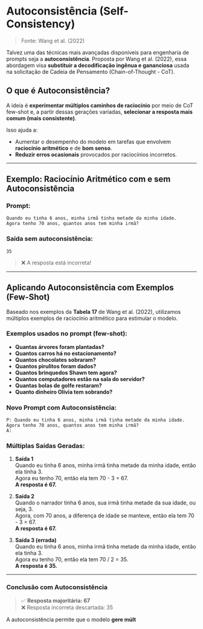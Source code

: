 # Autoconsistência (Self-Consistency)

> Fonte: Wang et al. (2022)

Talvez uma das técnicas mais avançadas disponíveis para engenharia de prompts seja a **autoconsistência**. Proposta por Wang et al. (2022), essa abordagem visa **substituir a decodificação ingênua e gananciosa** usada na solicitação de Cadeia de Pensamento (Chain-of-Thought - CoT).

## O que é Autoconsistência?

A ideia é **experimentar múltiplos caminhos de raciocínio** por meio de CoT few-shot e, a partir dessas gerações variadas, **selecionar a resposta mais comum (mais consistente)**.

Isso ajuda a:
- Aumentar o desempenho do modelo em tarefas que envolvem **raciocínio aritmético** e de **bom senso**.
- **Reduzir erros ocasionais** provocados por raciocínios incorretos.

---

## Exemplo: Raciocínio Aritmético com e sem Autoconsistência

### Prompt:

```
Quando eu tinha 6 anos, minha irmã tinha metade da minha idade.  
Agora tenho 70 anos, quantos anos tem minha irmã?
```

### Saída **sem autoconsistência**:

```
35
```

> ❌ A resposta está incorreta!

---

## Aplicando Autoconsistência com Exemplos (Few-Shot)

Baseado nos exemplos da **Tabela 17** de Wang et al. (2022), utilizamos múltiplos exemplos de raciocínio aritmético para estimular o modelo.

### Exemplos usados no prompt (few-shot):

- **Quantas árvores foram plantadas?**
- **Quantos carros há no estacionamento?**
- **Quantos chocolates sobraram?**
- **Quantos pirulitos foram dados?**
- **Quantos brinquedos Shawn tem agora?**
- **Quantos computadores estão na sala do servidor?**
- **Quantas bolas de golfe restaram?**
- **Quanto dinheiro Olivia tem sobrando?**

### Novo Prompt com Autoconsistência:

```
P: Quando eu tinha 6 anos, minha irmã tinha metade da minha idade. Agora tenho 70 anos, quantos anos tem minha irmã?
A:
```

### Múltiplas Saídas Geradas:

1. **Saída 1**  
   Quando eu tinha 6 anos, minha irmã tinha metade da minha idade, então ela tinha 3.  
   Agora eu tenho 70, então ela tem 70 - 3 = 67.  
   **A resposta é 67.**

2. **Saída 2**  
   Quando o narrador tinha 6 anos, sua irmã tinha metade da sua idade, ou seja, 3.  
   Agora, com 70 anos, a diferença de idade se manteve, então ela tem 70 - 3 = 67.  
   **A resposta é 67.**

3. **Saída 3 (errada)**  
   Quando eu tinha 6 anos, minha irmã tinha metade da minha idade, então ela tinha 3.  
   Agora eu tenho 70, então ela tem 70 / 2 = 35.  
   **A resposta é 35.**

---

### Conclusão com Autoconsistência

> ✅ **Resposta majoritária: 67**  
> ❌ Resposta incorreta descartada: 35

A autoconsistência permite que o modelo **gere múlt**
